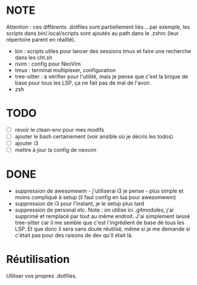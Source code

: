 # NOTE
Attention : ces différents .dotfiles sont partiellement liés... par exemple, les scripts dans bin/.local/scripts sont ajoutés au path dans le .zshrc (leur répertoire parent en réalité). 
- bin : scripts utiles pour lancer des sessions tmux et faire une recherche dans les cht.sh
- nvim : config pour NeoVim
- tmux : terminal multiplexer, configuration
- tree-sitter : à vérifier pour l'utilité, mais je pense que c'est la brique de base pour tous les LSP, ça ne fait pas de mal de l'avoir.
- zsh

# TODO 
- [ ] revoir le clean-env pour mes modifs
- [ ] ajouter le bash certainement (voir ansible où je décris les todos)
- [ ] ajouter i3
- [ ] mettre à jour la config de neovim

# DONE
- suppression de awesomewm - j'utiliserai i3 je pense - plus simple et moins compliqué à setup (il faut config en lua pour awesomewm)
- suppression de i3 pour l'instant, je le setup plus tard
- suppression de personal etc.
Note : on utilise ici .gitmodules, j'ai supprimé et remplacé par tout au même endroit.
J'ai simplement laissé tree-sitter car il me semble que c'est l'ingrédient de base de tous les LSP.
Et que donc il sera sans doute réutilsé, même si je me demande si c'était pas pour des raisons de dev qu'il était là.

# Réutilisation
Utiliser vos propres .dotfiles.
